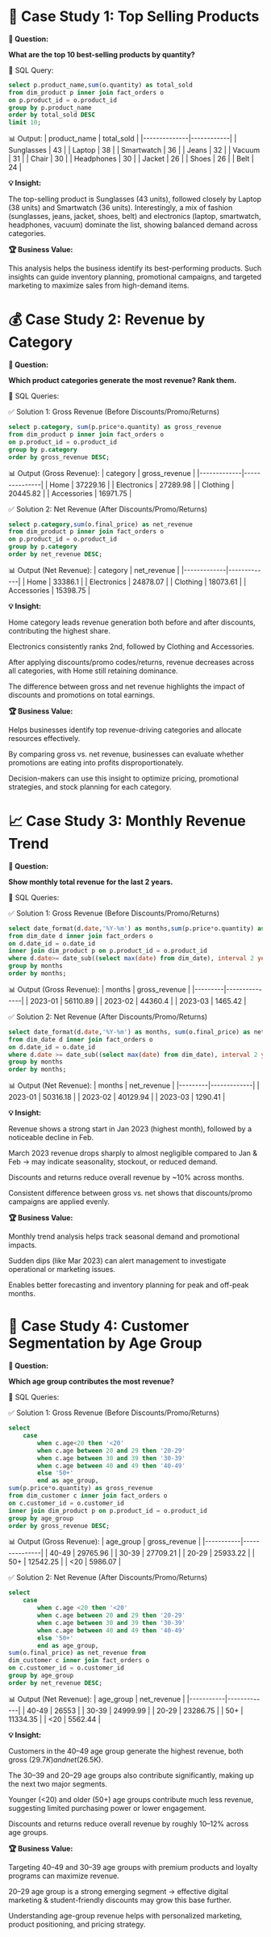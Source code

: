 # 🛒 Case Study 1: Top Selling Products

**📌 Question:**

**What are the top 10 best-selling products by quantity?**

🧾 SQL Query:
```sql
select p.product_name,sum(o.quantity) as total_sold
from dim_product p inner join fact_orders o
on p.product_id = o.product_id 
group by p.product_name
order by total_sold DESC
limit 10;
```
📊 Output:
| product_name | total_sold |
|--------------|------------|
| Sunglasses   | 43         |
| Laptop       | 38         |
| Smartwatch   | 36         |
| Jeans        | 32         |
| Vacuum       | 31         |
| Chair        | 30         |
| Headphones   | 30         |
| Jacket       | 26         |
| Shoes        | 26         |
| Belt         | 24         |

**💡 Insight:**

The top-selling product is Sunglasses (43 units), followed closely by Laptop (38 units) and Smartwatch (36 units). Interestingly, a mix of fashion (sunglasses, jeans, jacket, shoes, belt) and electronics (laptop, smartwatch, headphones, vacuum) dominate the list, showing balanced demand across categories.

**🏆 Business Value:**

This analysis helps the business identify its best-performing products. Such insights can guide inventory planning, promotional campaigns, and targeted marketing to maximize sales from high-demand items.

# 💰 Case Study 2: Revenue by Category

**📌 Question:**

**Which product categories generate the most revenue? Rank them.**

🧾 SQL Queries:

✅ Solution 1: Gross Revenue (Before Discounts/Promo/Returns)
```sql
select p.category, sum(p.price*o.quantity) as gross_revenue 
from dim_product p inner join fact_orders o 
on p.product_id = o.product_id
group by p.category 
order by gross_revenue DESC;
```
📊 Output (Gross Revenue):
| category    | gross_revenue |
|-------------|---------------|
| Home        | 37229.16      |
| Electronics | 27289.98      |
| Clothing    | 20445.82      |
| Accessories | 16971.75      |

✅ Solution 2: Net Revenue (After Discounts/Promo/Returns)
```sql
select p.category,sum(o.final_price) as net_revenue
from dim_product p inner join fact_orders o
on p.product_id = o.product_id
group by p.category
order by net_revenue DESC;
```
📊 Output (Net Revenue):
| category    | net_revenue |
|-------------|-------------|
| Home        | 33386.1     |
| Electronics | 24878.07    |
| Clothing    | 18073.61    |
| Accessories | 15398.75    |

**💡 Insight:**

Home category leads revenue generation both before and after discounts, contributing the highest share.

Electronics consistently ranks 2nd, followed by Clothing and Accessories.

After applying discounts/promo codes/returns, revenue decreases across all categories, with Home still retaining dominance.

The difference between gross and net revenue highlights the impact of discounts and promotions on total earnings.

**🏆 Business Value:**

Helps businesses identify top revenue-driving categories and allocate resources effectively.

By comparing gross vs. net revenue, businesses can evaluate whether promotions are eating into profits disproportionately.

Decision-makers can use this insight to optimize pricing, promotional strategies, and stock planning for each category.

# 📈 Case Study 3: Monthly Revenue Trend

**📌 Question:**

**Show monthly total revenue for the last 2 years.**

🧾 SQL Queries:

✅ Solution 1: Gross Revenue (Before Discounts/Promo/Returns)
```sql
select date_format(d.date,'%Y-%m') as months,sum(p.price*o.quantity) as gross_revenue
from dim_date d inner join fact_orders o 
on d.date_id = o.date_id 
inner join dim_product p on p.product_id = o.product_id
where d.date>= date_sub((select max(date) from dim_date), interval 2 year)
group by months
order by months;
```
📊 Output (Gross Revenue):
| months  | gross_revenue |
|---------|---------------|
| 2023-01 | 56110.89      |
| 2023-02 | 44360.4       |
| 2023-03 | 1465.42       |

✅ Solution 2: Net Revenue (After Discounts/Promo/Returns)
```sql
select date_format(d.date,'%Y-%m') as months, sum(o.final_price) as net_revenue
from dim_date d inner join fact_orders o 
on d.date_id = o.date_id
where d.date >= date_sub((select max(date) from dim_date), interval 2 year)
group by months
order by months;
```
📊 Output (Net Revenue):
| months  | net_revenue |
|---------|-------------|
| 2023-01 | 50316.18    |
| 2023-02 | 40129.94    |
| 2023-03 | 1290.41     |

**💡 Insight:**

Revenue shows a strong start in Jan 2023 (highest month), followed by a noticeable decline in Feb.

March 2023 revenue drops sharply to almost negligible compared to Jan & Feb → may indicate seasonality, stockout, or reduced demand.

Discounts and returns reduce overall revenue by ~10% across months.

Consistent difference between gross vs. net shows that discounts/promo campaigns are applied evenly.

**🏆 Business Value:**

Monthly trend analysis helps track seasonal demand and promotional impacts.

Sudden dips (like Mar 2023) can alert management to investigate operational or marketing issues.

Enables better forecasting and inventory planning for peak and off-peak months.

# 👥 Case Study 4: Customer Segmentation by Age Group

**📌 Question:**

**Which age group contributes the most revenue?**

🧾 SQL Queries:

✅ Solution 1: Gross Revenue (Before Discounts/Promo/Returns)
```sql
select 
	case 
		when c.age<20 then '<20'
        when c.age between 20 and 29 then '20-29'
        when c.age between 30 and 39 then '30-39'
        when c.age between 40 and 49 then '40-49'
        else '50+'
        end as age_group,
sum(p.price*o.quantity) as gross_revenue 
from dim_customer c inner join fact_orders o 
on c.customer_id = o.customer_id
inner join dim_product p on p.product_id = o.product_id 
group by age_group 
order by gross_revenue DESC;
```
📊 Output (Gross Revenue):
| age_group | gross_revenue |
|-----------|---------------|
| 40-49     | 29765.96      |
| 30-39     | 27709.21      |
| 20-29     | 25933.22      |
| 50+       | 12542.25      |
| <20       | 5986.07       |

✅ Solution 2: Net Revenue (After Discounts/Promo/Returns)
```sql
select 
	case
		when c.age <20 then '<20'
        when c.age between 20 and 29 then '20-29'
        when c.age between 30 and 39 then '30-39'
        when c.age between 40 and 49 then '40-49'
        else '50+'
        end as age_group,
sum(o.final_price) as net_revenue from 
dim_customer c inner join fact_orders o
on c.customer_id = o.customer_id
group by age_group
order by net_revenue DESC;
```
📊 Output (Net Revenue):
| age_group | net_revenue |
|-----------|-------------|
| 40-49     | 26553       |
| 30-39     | 24999.99    |
| 20-29     | 23286.75    |
| 50+       | 11334.35    |
| <20       | 5562.44     |

**💡 Insight:**

Customers in the 40–49 age group generate the highest revenue, both gross ($29.7K) and net ($26.5K).

The 30–39 and 20–29 age groups also contribute significantly, making up the next two major segments.

Younger (<20) and older (50+) age groups contribute much less revenue, suggesting limited purchasing power or lower engagement.

Discounts and returns reduce overall revenue by roughly 10–12% across age groups.

**🏆 Business Value:**

Targeting 40–49 and 30–39 age groups with premium products and loyalty programs can maximize revenue.

20–29 age group is a strong emerging segment → effective digital marketing & student-friendly discounts may grow this base further.

Understanding age-group revenue helps with personalized marketing, product positioning, and pricing strategy.

